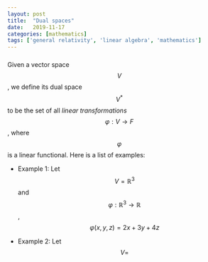 ```yaml
---
layout: post
title:  "Dual spaces"
date:   2019-11-17
categories: [mathematics]
tags: ['general relativity', 'linear algebra', 'mathematics']
---
```


###
Given a vector space $$V$$, we define its dual space $$V^*$$ to be the set of all *linear transformations* $$\varphi: V \to F$$, where $$\varphi$$ is a linear functional. Here is a list of examples:

* Example 1: Let $$V = \mathbb{R}^3$$ and $$\varphi: \mathbb{R}^3 \to \mathbb{R}$$, $$\varphi(x,y,z) = 2x+3y+4z$$

* Example 2: Let $$V = $$

